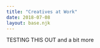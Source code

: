 ```yaml
---
title: "Creatives at Work"
date: 2018-07-08
layout: base.njk
---
```


TESTING THIS OUT
and a bit more
